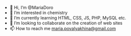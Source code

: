 - 👋 Hi, I’m @MariaDoro
- 👀 I’m interested in chemistry
- 🌱 I’m currently learning HTML, CSS, JS, PHP, MySQL etc.
- 💞️ I’m looking to collaborate on the creation of web sites 
- 📫 How to reach me maria.povalyakhina@gmail.com

<!---
MariaDoro/MariaDoro is a ✨ special ✨ repository because its `README.md` (this file) appears on your GitHub profile.
You can click the Preview link to take a look at your changes.
--->
